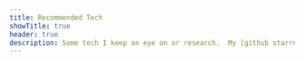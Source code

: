 ```yaml
---
title: Recommended Tech
showTitle: true
header: true
description: Some tech I keep an eye on or research.  My [github starred repositories](https://github.com/ryjen?tab=stars) have a more complete list.
---
```


